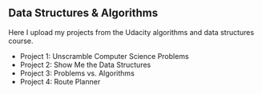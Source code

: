## **Data Structures & Algorithms**

Here I upload my projects from the Udacity algorithms and data structures course.

- Project 1: Unscramble Computer Science Problems
- Project 2: Show Me the Data Structures
- Project 3: Problems vs. Algorithms
- Project 4: Route Planner